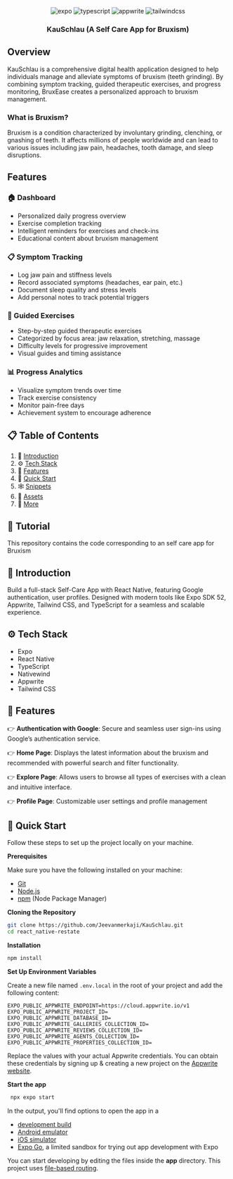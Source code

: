 <div align="center">
  <div>
    <img src="https://img.shields.io/badge/-Expo-black?style=for-the-badge&logoColor=white&logo=expo&color=000020" alt="expo" />
    <img src="https://img.shields.io/badge/-TypeScript-black?style=for-the-badge&logoColor=white&logo=typescript&color=3178C6" alt="typescript" />
    <img src="https://img.shields.io/badge/-Appwrite-black?style=for-the-badge&logoColor=white&logo=appwrite&color=FD366E" alt="appwrite" />
    <img src="https://img.shields.io/badge/-Tailwind_CSS-black?style=for-the-badge&logoColor=white&logo=tailwindcss&color=06B6D4" alt="tailwindcss" />
  </div>

  <h3 align="center">KauSchlau (A Self Care App for Bruxism)</h3>

</div>

  ## <a name="Overview">Overview</a>

  KauSchlau is a comprehensive digital health application designed to help individuals manage and alleviate symptoms of bruxism (teeth grinding). By combining symptom tracking, guided therapeutic exercises, and progress monitoring, BruxEase creates a personalized approach to bruxism management.

  ### What is Bruxism?

  Bruxism is a condition characterized by involuntary grinding, clenching, or gnashing of teeth. It affects millions of people worldwide and can lead to various issues including jaw pain, headaches, tooth damage, and sleep disruptions.

  ## Features

  ### 🏠 Dashboard
  - Personalized daily progress overview
  - Exercise completion tracking
  - Intelligent reminders for exercises and check-ins
  - Educational content about bruxism management

  ### 📋 Symptom Tracking
  - Log jaw pain and stiffness levels
  - Record associated symptoms (headaches, ear pain, etc.)
  - Document sleep quality and stress levels
  - Add personal notes to track potential triggers

  ### 💪 Guided Exercises
  - Step-by-step guided therapeutic exercises
  - Categorized by focus area: jaw relaxation, stretching, massage
  - Difficulty levels for progressive improvement
  - Visual guides and timing assistance

  ### 📊 Progress Analytics
  - Visualize symptom trends over time
  - Track exercise consistency
  - Monitor pain-free days
  - Achievement system to encourage adherence
  


## 📋 <a name="table">Table of Contents</a>

1. 🤖 [Introduction](#introduction)
2. ⚙️ [Tech Stack](#tech-stack)
3. 🔋 [Features](#features)
4. 🤸 [Quick Start](#quick-start)
5. 🕸️ [Snippets](#snippets)
6. 🔗 [Assets](#links)
7. 🚀 [More](#more)

## 🚨 Tutorial

This repository contains the code corresponding to an self care app for Bruxism


## <a name="introduction">🤖 Introduction</a>

Build a full-stack Self-Care App with React Native, featuring Google authentication, user profiles. Designed with modern tools like Expo SDK 52, Appwrite, Tailwind CSS, and TypeScript for a seamless and scalable experience.




## <a name="tech-stack">⚙️ Tech Stack</a>

- Expo
- React Native
- TypeScript
- Nativewind
- Appwrite
- Tailwind CSS

## <a name="features">🔋 Features</a>

👉 **Authentication with Google**: Secure and seamless user sign-ins using Google’s authentication service.

👉 **Home Page**: Displays the latest information about the bruxism and recommended  with powerful search and filter functionality.

👉 **Explore Page**: Allows users to browse all types of exercises with a clean and intuitive interface.

👉 **Profile Page**: Customizable user settings and profile management


## <a name="quick-start">🤸 Quick Start</a>

Follow these steps to set up the project locally on your machine.

**Prerequisites**

Make sure you have the following installed on your machine:

- [Git](https://git-scm.com/) 
- [Node.js](https://nodejs.org/en)
- [npm](https://www.npmjs.com/) (Node Package Manager)

**Cloning the Repository**

```bash
git clone https://github.com/Jeevanmerkaji/KauSchlau.git
cd react_native-restate
```

**Installation** 

```bash
npm install
```

**Set Up Environment Variables**

Create a new file named `.env.local` in the root of your project and add the following content:

```env
EXPO_PUBLIC_APPWRITE_ENDPOINT=https://cloud.appwrite.io/v1
EXPO_PUBLIC_APPWRITE_PROJECT_ID=
EXPO_PUBLIC_APPWRITE_DATABASE_ID=
EXPO_PUBLIC_APPWRITE_GALLERIES_COLLECTION_ID=
EXPO_PUBLIC_APPWRITE_REVIEWS_COLLECTION_ID=
EXPO_PUBLIC_APPWRITE_AGENTS_COLLECTION_ID=
EXPO_PUBLIC_APPWRITE_PROPERTIES_COLLECTION_ID=
```

Replace the values with your actual Appwrite credentials. You can obtain these credentials by signing up & creating a new project on the [Appwrite website](https://apwr.dev/JSM050).

**Start the app**
   
```bash
 npx expo start
```

In the output, you'll find options to open the app in a

- [development build](https://docs.expo.dev/develop/development-builds/introduction/)
- [Android emulator](https://docs.expo.dev/workflow/android-studio-emulator/)
- [iOS simulator](https://docs.expo.dev/workflow/ios-simulator/)
- [Expo Go](https://expo.dev/go), a limited sandbox for trying out app development with Expo

You can start developing by editing the files inside the **app** directory. This project uses [file-based routing](https://docs.expo.dev/router/introduction).



